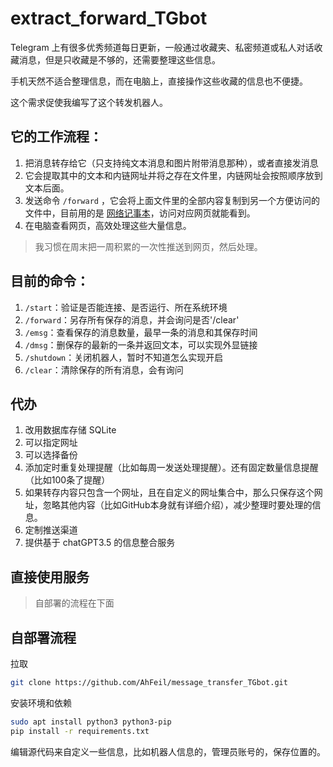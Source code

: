 
# extract_forward_TGbot

Telegram 上有很多优秀频道每日更新，一般通过收藏夹、私密频道或私人对话收藏消息，但是只收藏是不够的，还需要整理这些信息。

手机天然不适合整理信息，而在电脑上，直接操作这些收藏的信息也不便捷。

这个需求促使我编写了这个转发机器人。


## 它的工作流程：
1. 把消息转存给它（只支持纯文本消息和图片附带消息那种），或者直接发消息
2. 它会提取其中的文本和内链网址并将之存在文件里，内链网址会按照顺序放到文本后面。
3. 发送命令 `/forward` ，它会将上面文件里的全部内容复制到另一个方便访问的文件中，目前用的是 [网络记事本](https://github.com/pereorga/minimalist-web-notepad)，访问对应网页就能看到。
4. 在电脑查看网页，高效处理这些大量信息。

> 我习惯在周末把一周积累的一次性推送到网页，然后处理。


## 目前的命令：
1. `/start`：验证是否能连接、是否运行、所在系统环境
2. `/forward`：另存所有保存的消息，并会询问是否'/clear'
3. `/emsg`：查看保存的消息数量，最早一条的消息和其保存时间
4. `/dmsg`：删保存的最新的一条并返回文本，可以实现外显链接
5. `/shutdown`：关闭机器人，暂时不知道怎么实现开启
6. `/clear`：清除保存的所有消息，会有询问


## 代办
1. 改用数据库存储 SQLite
2. 可以指定网址
3. 可以选择备份
4. 添加定时重复处理提醒（比如每周一发送处理提醒）。还有固定数量信息提醒（比如100条了提醒）
5. 如果转存内容只包含一个网址，且在自定义的网址集合中，那么只保存这个网址，忽略其他内容（比如GitHub本身就有详细介绍），减少整理时要处理的信息。
6. 定制推送渠道
7. 提供基于 chatGPT3.5 的信息整合服务


## 直接使用服务

> 自部署的流程在下面





## 自部署流程


拉取
```sh
git clone https://github.com/AhFeil/message_transfer_TGbot.git
```

安装环境和依赖
```sh
sudo apt install python3 python3-pip
pip install -r requirements.txt
```


编辑源代码来自定义一些信息，比如机器人信息的，管理员账号的，保存位置的。

